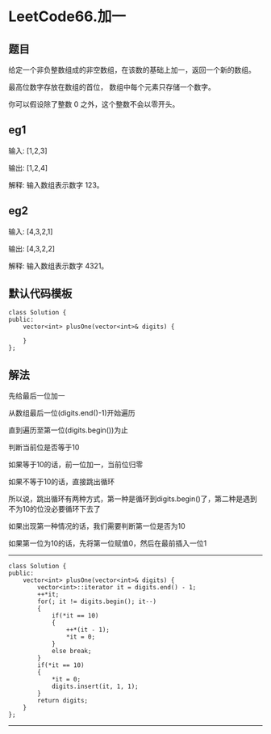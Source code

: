 # LeetCode66.加一
## 题目
给定一个非负整数组成的非空数组，在该数的基础上加一，返回一个新的数组。

最高位数字存放在数组的首位， 数组中每个元素只存储一个数字。

你可以假设除了整数 0 之外，这个整数不会以零开头。

## eg1
输入: [1,2,3]

输出: [1,2,4]

解释: 输入数组表示数字 123。

## eg2
输入: [4,3,2,1]

输出: [4,3,2,2]

解释: 输入数组表示数字 4321。

## 默认代码模板

	class Solution {
	public:
	    vector<int> plusOne(vector<int>& digits) {
	        
	    }
	};


## 解法

先给最后一位加一

从数组最后一位(digits.end()-1)开始遍历

直到遍历至第一位(digits.begin())为止

判断当前位是否等于10

如果等于10的话，前一位加一，当前位归零

如果不等于10的话，直接跳出循环

所以说，跳出循环有两种方式，第一种是循环到digits.begin()了，第二种是遇到不为10的位没必要循环下去了

如果出现第一种情况的话，我们需要判断第一位是否为10

如果第一位为10的话，先将第一位赋值0，然后在最前插入一位1



---

	class Solution {
	public:
	    vector<int> plusOne(vector<int>& digits) {
	        vector<int>::iterator it = digits.end() - 1;
	        ++*it;
	        for(; it != digits.begin(); it--)
	        {
	            if(*it == 10)
	            {
	                ++*(it - 1);
	                *it = 0;
	            }
	            else break;
	        }
	        if(*it == 10)
	        {
	            *it = 0;
	            digits.insert(it, 1, 1);
	        }
	        return digits;
	    }
	};

---
